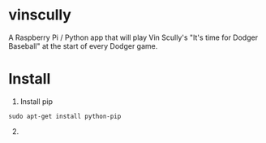 # vinscully
A Raspberry Pi / Python app that will play Vin Scully's "It's time for Dodger Baseball" at the start of every Dodger game.

# Install

1. Install pip
```
sudo apt-get install python-pip
````
2. 
